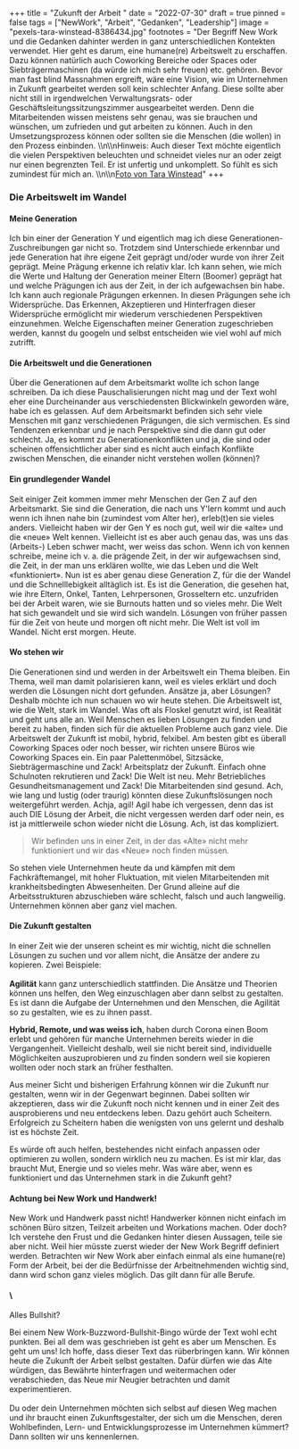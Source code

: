 +++
title = "Zukunft der Arbeit "
date = "2022-07-30"
draft = true
pinned = false
tags = ["NewWork", "Arbeit", "Gedanken", "Leadership"]
image = "pexels-tara-winstead-8386434.jpg"
footnotes = "Der Begriff New Work und die Gedanken dahinter werden in ganz unterschiedlichen Kontekten verwendet. Hier geht es darum, eine humane(re) Arbeitswelt zu erschaffen. Dazu können natürlich auch Coworking Bereiche oder Spaces oder Siebträgermaschinen (da würde ich mich sehr freuen) etc. gehören. Bevor man fast blind Massnahmen ergreift, wäre eine Vision, wie im Unternehmen in Zukunft gearbeitet werden soll kein schlechter Anfang. Diese sollte aber nicht still in irgendwelchen Verwaltungsrats- oder Geschäftsleitungssitzungszimmer ausgearbeitet werden. Denn die Mitarbeitenden wissen meistens sehr genau, was sie brauchen und wünschen, um zufrieden und gut arbeiten zu können. Auch in den Umsetzungsprozess können oder sollten sie die Menschen (die wollen) in den Prozess einbinden. \\\n\\\nHinweis: Auch dieser Text möchte eigentlich die vielen Perspektiven beleuchten und schneidet vieles nur an oder zeigt nur einen begrenzten Teil. Er ist unfertig und unkomplett. So fühlt es sich zumindest für mich an. \\\n\\\n[Foto von Tara Winstead](https://www.pexels.com/de-de/foto/hande-verbindung-zukunft-roboter-8386434/)"
+++
### Die Arbeitswelt im Wandel

#### Meine Generation

Ich bin einer der Generation Y und eigentlich mag ich diese Generationen-Zuschreibungen gar nicht so. Trotzdem sind Unterschiede erkennbar und jede Generation hat ihre eigene Zeit geprägt und/oder wurde von ihrer Zeit geprägt. Meine Prägung erkenne ich relativ klar. Ich kann sehen, wie mich die Werte und Haltung der Generation meiner Eltern (Boomer) geprägt hat und welche Prägungen ich aus der Zeit, in der ich aufgewachsen bin habe. Ich kann auch regionale Prägungen erkennen. In diesen Prägungen sehe ich Widersprüche. Das Erkennen, Akzeptieren und Hinterfragen dieser Widersprüche ermöglicht mir wiederum verschiedenen Perspektiven einzunehmen. Welche Eigenschaften meiner Generation zugeschrieben werden, kannst du googeln und selbst entscheiden wie viel wohl auf mich zutrifft. 

#### Die Arbeitswelt und die Generationen

Über die Generationen auf dem Arbeitsmarkt wollte ich schon lange schreiben. Da ich diese Pauschalisierungen nicht mag und der Text wohl eher eine Durcheinander aus verschiedensten Blickwinkeln geworden wäre, habe ich es gelassen. Auf dem Arbeitsmarkt befinden sich sehr viele Menschen mit ganz verschiedenen Prägungen, die sich vermischen. Es sind Tendenzen erkennbar und je nach Perspektive sind die dann gut oder schlecht. Ja, es kommt zu Generationenkonflikten und ja, die sind oder scheinen offensichtlicher aber sind es nicht auch einfach Konflikte zwischen Menschen, die einander nicht verstehen wollen (können)?

#### Ein grundlegender Wandel

Seit einiger Zeit kommen immer mehr Menschen der Gen Z auf den Arbeitsmarkt. Sie sind die Generation, die nach uns Y'lern kommt und auch wenn ich ihnen nahe bin (zumindest vom Alter her), erleb(t)en sie vieles anders. Vielleicht haben wir der Gen Y es noch gut, weil wir die «alte» und die «neue» Welt kennen. Vielleicht ist es aber auch genau das, was uns das (Arbeits-) Leben schwer macht, wer weiss das schon. Wenn ich von kennen schreibe, meine ich v. a. die prägende Zeit, in der wir aufgewachsen sind, die Zeit, in der man uns erklären wollte, wie das Leben und die Welt «funktioniert». Nun ist es aber genau diese Generation Z, für die der Wandel und die Schnelllebigkeit alltäglich ist. Es ist die Generation, die gesehen hat, wie ihre Eltern, Onkel, Tanten, Lehrpersonen, Grosseltern etc. unzufriden bei der Arbeit waren, wie sie Burnouts hatten und so vieles mehr. Die Welt hat sich gewandelt und sie wird sich wandeln. Lösungen von früher passen für die Zeit von heute und morgen oft nicht mehr. Die Welt ist voll im Wandel. Nicht erst morgen. Heute. 

#### Wo stehen wir

Die Generationen sind und werden in der Arbeitswelt ein Thema bleiben. Ein Thema, weil man damit polarisieren kann, weil es vieles erklärt und doch werden die Lösungen nicht dort gefunden. Ansätze ja, aber Lösungen? Deshalb möchte ich nun schauen wo wir heute stehen. Die Arbeitswelt ist, wie die Welt, stark im Wandel. Was oft als Floskel genutzt wird, ist Realität und geht uns alle an. Weil Menschen es lieben Lösungen zu finden und bereit zu haben, finden sich für die aktuellen Probleme auch ganz viele. Die Arbeitswelt der Zukunft ist mobil, hybrid, felxibel. Am besten gibt es überall Coworking Spaces oder noch besser, wir richten unsere Büros wie Coworking Spaces ein. Ein paar Palettenmöbel, Sitzsäcke, Siebträgermaschine und Zack! Arbeitsplatz der Zukunft. Einfach ohne Schulnoten rekrutieren und Zack! Die Welt ist neu. Mehr Betriebliches Gesundheitsmanagement und Zack! Die Mitarbeitenden sind gesund. Ach, wie lang und lustig (oder traurig) könnten diese Zukunftslösungen noch weitergeführt werden. Achja, agil! Agil habe ich vergessen, denn das ist auch DIE Lösung der Arbeit, die nicht vergessen werden darf oder nein, es ist ja mittlerweile schon wieder nicht die Lösung. Ach, ist das kompliziert. 

> Wir befinden uns in einer Zeit, in der das «Alte» nicht mehr funktioniert und wir das «Neue» noch finden müssen. 

So stehen viele Unternehmen heute da und kämpfen mit dem Fachkräftemangel, mit hoher Fluktuation, mit vielen Mitarbeitenden mit krankheitsbedingten Abwesenheiten. Der Grund alleine auf die Arbeitsstrukturen abzuschieben wäre schlecht, falsch und auch langweilig. Unternehmen können aber ganz viel machen. 

#### Die Zukunft gestalten

In einer Zeit wie der unseren scheint es mir wichtig, nicht die schnellen Lösungen zu suchen und vor allem nicht, die Ansätze der andere zu kopieren. Zwei Beispiele: \
\
**Agilität** kann ganz unterschiedlich stattfinden. Die Ansätze und Theorien können uns helfen, den Weg einzuschlagen aber dann selbst zu gestalten. Es ist dann die Aufgabe der Unternehmen und den Menschen, die Agilität so zu gestalten, wie es zu ihnen passt. 

**Hybrid, Remote, und was weiss ich**, haben durch Corona einen Boom erlebt und gehören für manche Unternehmen bereits wieder in die Vergangenheit. Vielleicht deshalb, weil sie nicht bereit sind, individuelle Möglichkeiten auszuprobieren und zu finden sondern weil sie kopieren wollten oder noch stark an früher festhalten. 

Aus meiner Sicht und bisherigen Erfahrung können wir die Zukunft nur gestalten, wenn wir in der Gegenwart beginnen. Dabei sollten wir akzeptieren, dass wir die Zukunft noch nicht kennen und in einer Zeit des ausprobierens und neu entdeckens leben. Dazu gehört auch Scheitern. Erfolgreich zu Scheitern haben die wenigsten von uns gelernt und deshalb ist es höchste Zeit. 

Es würde oft auch helfen, bestehendes nicht einfach anpassen oder optimieren zu wollen, sondern wirklich neu zu machen. Es ist mir klar, das braucht Mut, Energie und so vieles mehr. Was wäre aber, wenn es funktioniert und das Unternehmen stark in die Zukunft geht? 

#### Achtung bei New Work und Handwerk!

New Work und Handwerk passt nicht! Handwerker können nicht einfach im schönen Büro sitzen, Teilzeit arbeiten und Workations machen. Oder doch? Ich verstehe den Frust und die Gedanken hinter diesen Aussagen, teile sie aber nicht. Weil hier müsste zuerst wieder der New Work Begriff definiert werden. Betrachten wir New Work aber einfach einmal als eine humane(re) Form der Arbeit, bei der die Bedürfnisse der  Arbeitnehmenden wichtig sind, dann wird schon ganz vieles möglich. Das gilt dann für alle Berufe. 

#### \
Alles Bullshit?

Bei einem New Work-Buzzword-Bullshit-Bingo würde der Text wohl echt punkten. Bei all dem was geschrieben ist geht es aber um Menschen. Es geht um uns! Ich hoffe, dass dieser Text das rüberbringen kann. Wir können heute die Zukunft der Arbeit selbst gestalten. Dafür dürfen wie das Alte würdigen, das Bewährte hinterfragen und weitermachen oder verabschieden, das Neue mir Neugier betrachten und damit experimentieren. \
\
Du oder dein Unternehmen möchten sich selbst auf diesen Weg machen und ihr braucht einen Zukunftsgestalter, der sich um die Menschen, deren Wohlbefinden, Lern- und Entwicklungsprozesse im Unternehmen kümmert? Dann sollten wir uns kennenlernen.